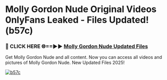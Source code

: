 # Molly Gordon Nude Original Videos 0nlyFans Leaked - Files Updated! (b57c)

<h3>🔴 CLICK HERE 🌐==►► <a href="https://tinyurl.com/52m3yx9h" rel="nofollow">Molly Gordon Nude Updated Files</a></h3>

Get Molly Gordon Nude and all content. Now you can access all videos and pictures of Molly Gordon Nude. New Updated Files 2025!

[![b57c](https://i.imgur.com/TnHtlc8.gif)](https://tinyurl.com/52m3yx9h)
